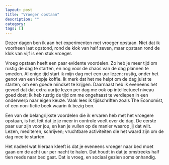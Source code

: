 ```yaml
---
layout: post
title: "Vroeger opstaan"
description: ""
category: 
tags: []
---
```

Dezer dagen ben ik aan het experimenten met vroeger opstaan. Niet dat ik voorheen laat opstond, rond de klok van half zeven, maar opstaan rond de klok van vijf is een stuk vroeger. 

Vroeg opstaan heeft een paar evidente voordelen. Zo heb je meer tijd om rustig de dag te starten, en nog voor de chaos van de dag plannen te smeden. Al enige tijd start ik mijn dag met een uur lezen; rustig, onder het genot van een kopje koffie. Ik merk dat het me helpt om de dag juist te starten, om een goede mindset te krijgen. Daarnaast heb ik eveneens het gevoel dat dat extra uurtje lezen per dag me ook op intellectueel niveau goed doet; ik heb rustig de tijd om me ongehaast te verdiepen in een onderwerp naar eigen keuze. Vaak lees ik tijdschriften zoals The Economist, of een non-fictie boek waarin ik bezig ben.

Een van de belangrijkste voordelen die ik ervaren heb met het vroegere opstaan, is het feit dat je je meer in controle voelt over de dag. De eerste paar uur zijn voor jou, en kan je vullen op de manier waarop jij dat wilt. Lezen, mediteren, schrijven; vruchtbare activiteiten die het waard zijn om de dag mee te starten.

Het nadeel wat hieraan kleeft is dat je eveneens vroeger naar bed moet gaan om de acht uur per nacht te halen. Dat houdt in dat je omstreeks half tien reeds naar bed gaat. Dat is vroeg, en sociaal gezien soms onhandig. 
